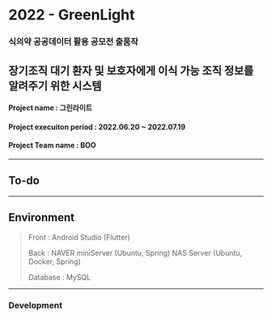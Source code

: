 # 2022 - GreenLight

### 식의약 공공데이터 활용 공모전 출품작

## 장기조직 대기 환자 및 보호자에게 이식 가능 조직 정보를 알려주기 위한 시스템

#### Project name : 그린라이트

#### Project execuiton period : 2022.06.20 ~ 2022.07.19

#### Project Team name : BOO

---

## To-do



---

## Environment

> Front : Android Studio (Flutter)
>
> Back : NAVER miniServer (Ubuntu, Spring)
>            NAS Server (Ubuntu, Docker, Spring)
>
> Database : MySQL

---

### Development

